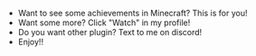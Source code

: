 - Want to see some achievements in Minecraft? This is for you!
- Want some more? Click "Watch" in my profile!
- Do you want other plugin? Text to me on discord!
- Enjoy!!
